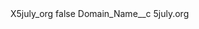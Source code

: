 <?xml version="1.0" encoding="UTF-8"?>
<CustomMetadata xmlns="http://soap.sforce.com/2006/04/metadata" xmlns:xsi="http://www.w3.org/2001/XMLSchema-instance" xmlns:xsd="http://www.w3.org/2001/XMLSchema">
    <label>X5july_org</label>
    <protected>false</protected>
    <values>
        <field>Domain_Name__c</field>
        <value xsi:type="xsd:string">5july.org</value>
    </values>
</CustomMetadata>
